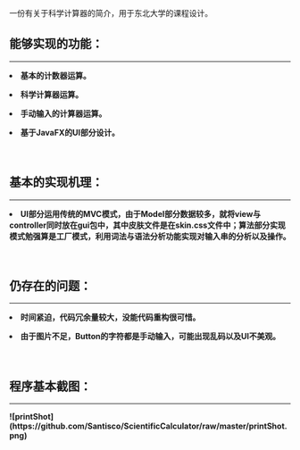 <html>

<body>
<p>一份有关于科学计算器的简介，用于东北大学的课程设计。<br></p>
<p><h2>能够实现的功能：</h2></p>
<hr />
<p><b><li>基本的计数器运算。</p>
<p><li>科学计算器运算。</p>
<p><li>手动输入的计算器运算。</p>
<p><li>基于JavaFX的UI部分设计。<br><br><br></b></p>
</body>

<body>
<p><h2>基本的实现机理：</h2></p>
<hr />
<p><b><li>UI部分运用传统的MVC模式，由于Model部分数据较多，就将view与controller同时放在gui包中，其中皮肤文件是在skin.css文件中；算法部分实现模式勉强算是工厂模式，利用词法与语法分析功能实现对输入串的分析以及操作。<br><br><br></b></p>
</body>

<body>
<p><h2>仍存在的问题：</h2><p>
<hr />
<p><b><li>时间紧迫，代码冗余量较大，没能代码重构很可惜。</p>
<p><li>由于图片不足，Button的字符都是手动输入，可能出现乱码以及UI不美观。<br><br><br></p>
</body>

<body>
<p><h2>程序基本截图：</h2></p>
<hr />
![printShot](https://github.com/Santisco/ScientificCalculator/raw/master/printShot.png)
</body>
</html>

